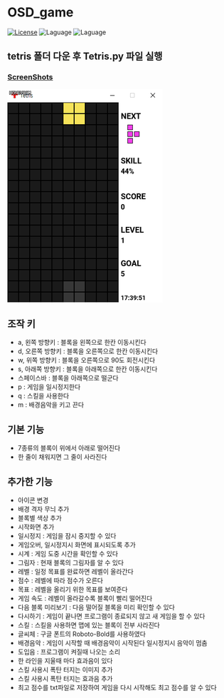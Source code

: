 # OSD_game  

[![License](https://img.shields.io/badge/license-GPLv3-green.svg)](http://www.gnu.org/licenses/gpl-3.0.html)
![Laguage](https://img.shields.io/badge/python-3.6.0-blue.svg)
![Laguage](https://img.shields.io/badge/pygame-1.9.3-blue.svg)

## tetris 폴더 다운 후 Tetris.py 파일 실행    

### [ScreenShots](https://github.com/alchon/OSD_game/tree/master/pictures)        
![Gaming](https://github.com/alchon/OSD_game/blob/master/pictures/tetris.gif?raw=true)  

## 조작 키  
- a, 왼쪽 방향키 : 블록을 왼쪽으로 한칸 이동시킨다  
- d, 오른쪽 방향키 : 블록을 오른쪽으로 한칸 이동시킨다  
- w, 위쪽 방향키 : 블록을 오른쪽으로 90도 회전시킨다  
- s, 아래쪽 방향키 : 블록을 아래쪽으로 한칸 이동시킨다  
- 스페이스바 : 블록을 아래쪽으로 떨군다  
- p : 게임을 일시정지한다  
- q : 스킬을 사용한다  
- m : 배경음악을 키고 끈다  

## 기본 기능  
- 7종류의 블록이 위에서 아래로 떨어진다  
- 한 줄이 채워지면 그 줄이 사라진다  

## 추가한 기능  
- 아이콘 변경  
- 배경 격자 무늬 추가  
- 블록별 색상 추가  
- 시작화면 추가  
- 일시정지 : 게임을 잠시 중지할 수 있다  
- 게임오버, 일시정지시 화면에 표시되도록 추가  
- 시계 : 게임 도중 시간을 확인할 수 있다  
- 그림자 : 현재 블록의 그림자를 알 수 있다  
- 레벨 : 일정 목표를 완료하면 레벨이 올라간다  
- 점수 : 레벨에 따라 점수가 오른다  
- 목표 : 레벨을 올리기 위한 목표를 보여준다  
- 게임 속도 : 레벨이 올라갈수록 블록이 빨리 떨어진다  
- 다음 블록 미리보기 : 다음 떨어질 블록을 미리 확인할 수 있다  
- 다시하기 : 게임이 끝나면 프로그램이 종료되지 않고 새 게임을 할 수 있다  
- 스킬 : 스킬을 사용하면 맵에 있는 블록이 전부 사라진다  
- 글씨체 : 구글 폰트의 Roboto-Bold를 사용하였다  
- 배경음악 : 게임이 시작할 때 배경음악이 시작된다 일시정지시 음악이 멈춤  
- 도입음 : 프로그램이 켜질때 나오는 소리  
- 한 라인을 지울때 마다 효과음이 있다  
- 스킬 사용시 폭탄 터지는 이미지 추가  
- 스킬 사용시 폭탄 터지는 효과음 추가  
- 최고 점수를 txt파일로 저장하여 게임을 다시 시작해도 최고 점수를 알 수 있다  

